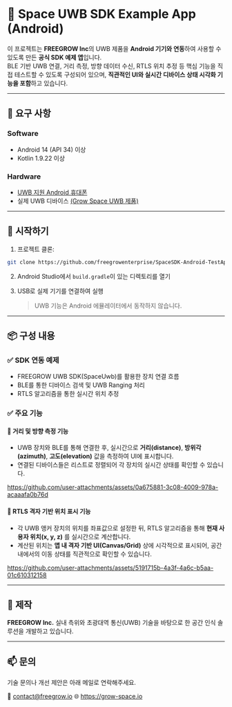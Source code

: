 # 📡 Space UWB SDK Example App (Android)

이 프로젝트는 **FREEGROW Inc**의 UWB 제품을 **Android 기기와 연동**하여 사용할 수 있도록 만든 **공식 SDK 예제 앱**입니다.  
BLE 기반 UWB 연결, 거리 측정, 방향 데이터 수신, RTLS 위치 추정 등 핵심 기능을 직접 테스트할 수 있도록 구성되어 있으며, **직관적인 UI와 실시간 디바이스 상태 시각화 기능을 포함**하고 있습니다.

---

## 🔧 요구 사항

### Software
- Android 14 (API 34) 이상
- Kotlin 1.9.22 이상

### Hardware
- [UWB 지원 Android 휴대폰](https://blog.naver.com/growdevelopers/223812647964)
- 실제 UWB 디바이스 [(Grow Space UWB 제품)](https://grow-space.io/product/n1-mk-01/)

---

## 🚀 시작하기

1. 프로젝트 클론:
```bash
git clone https://github.com/freegrowenterprise/SpaceSDK-Android-TestApp.git
```

2. Android Studio에서 `build.gradle`이 있는 디렉토리를 열기

3. USB로 실제 기기를 연결하여 실행
   > UWB 기능은 Android 에뮬레이터에서 동작하지 않습니다.

---

## 📦 구성 내용

### ✅ SDK 연동 예제
- FREEGROW UWB SDK(SpaceUwb)를 활용한 장치 연결 흐름
- BLE를 통한 디바이스 검색 및 UWB Ranging 처리
- RTLS 알고리즘을 통한 실시간 위치 추정

### ✅ 주요 기능

#### 📏 거리 및 방향 측정 기능
- UWB 장치와 BLE를 통해 연결한 후, 실시간으로 **거리(distance)**, **방위각(azimuth)**, **고도(elevation)** 값을 측정하여 UI에 표시합니다.
- 연결된 디바이스들은 리스트로 정렬되어 각 장치의 실시간 상태를 확인할 수 있습니다.

https://github.com/user-attachments/assets/0a675881-3c08-4009-978a-acaaafa0b76d



#### 🧭 RTLS 격자 기반 위치 표시 기능
- 각 UWB 앵커 장치의 위치를 좌표값으로 설정한 뒤, RTLS 알고리즘을 통해 **현재 사용자 위치(x, y, z)** 를 실시간으로 계산합니다.
- 계산된 위치는 **앱 내 격자 기반 UI(Canvas/Grid)** 상에 시각적으로 표시되어, 공간 내에서의 이동 상태를 직관적으로 확인할 수 있습니다.

https://github.com/user-attachments/assets/5191715b-4a3f-4a6c-b5aa-01c610312158

---

## 🏢 제작

**FREEGROW Inc.**
실내 측위와 초광대역 통신(UWB) 기술을 바탕으로 한 공간 인식 솔루션을 개발하고 있습니다.

---

## 📫 문의

기술 문의나 개선 제안은 아래 메일로 연락해주세요.

📮 contact@freegrow.io
🌐 https://grow-space.io

